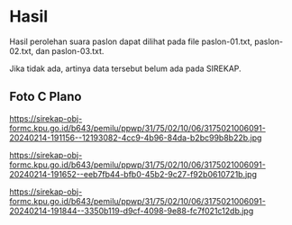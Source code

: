 # Hasil

Hasil perolehan suara paslon dapat dilihat pada file paslon-01.txt, paslon-02.txt, dan paslon-03.txt.

Jika tidak ada, artinya data tersebut belum ada pada SIREKAP.

## Foto C Plano

https://sirekap-obj-formc.kpu.go.id/b643/pemilu/ppwp/31/75/02/10/06/3175021006091-20240214-191156--12193082-4cc9-4b96-84da-b2bc99b8b22b.jpg

https://sirekap-obj-formc.kpu.go.id/b643/pemilu/ppwp/31/75/02/10/06/3175021006091-20240214-191652--eeb7fb44-bfb0-45b2-9c27-f92b0610721b.jpg

https://sirekap-obj-formc.kpu.go.id/b643/pemilu/ppwp/31/75/02/10/06/3175021006091-20240214-191844--3350b119-d9cf-4098-9e88-fc7f021c12db.jpg
